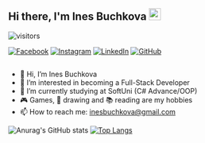 ## Hi there, I'm Ines Buchkova <img src="https://media.giphy.com/media/hvRJCLFzcasrR4ia7z/giphy.gif" width="24px" height="24px">

![visitors](https://visitor-badge.glitch.me/badge?page_id=Buchkova)

[![Facebook](https://img.shields.io/badge/-Facebook-00B2FF?style=flat-square&logo=Facebook&logoColor=white)](https://www.facebook.com/profile.php?id=100077433111172/)
[![Instagram](https://img.shields.io/badge/-Instagram-e4405f?style=flat-square&logo=Instagram&logoColor=white)](https://www.instagram.com/ines.buchkova/) 
[![LinkedIn](https://img.shields.io/badge/-LinkedIn-0e76a8?style=flat-square&logo=Linkedin&logoColor=white)](https://www.linkedin.com/in/ines-buchkova-096a7b243/) 
[![GitHub](https://img.shields.io/badge/-Github-000000?style=flat-square&logo=Github&logoColor=white)](https://github.com/Buchkova/)
##

 - 👋 Hi, I’m Ines Buchkova
 - 👀 I’m interested in becoming a Full-Stack Developer
 - 🌱 I’m currently studying at SoftUni (C# Advance/OOP)
 - 🎮 Games, 🎨 drawing and 📚 reading are my hobbies
 - 📫 How to reach me: inesbuchkova@gmail.com

![Anurag's GitHub stats](https://github-readme-stats.vercel.app/api?username=Buchkova&theme=synthwave&show_icons=true) [![Top Langs](https://github-readme-stats.vercel.app/api/top-langs/?username=Buchkova&layout=compact)](https://github.com/Buchkova/github-readme-stats)

